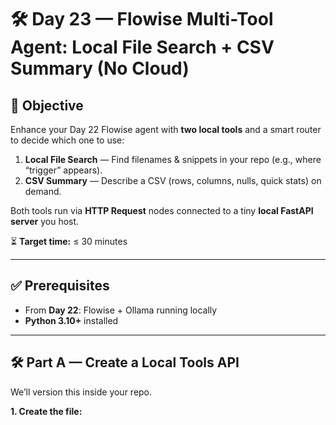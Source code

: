 # 🛠 Day 23 — Flowise Multi-Tool Agent: Local File Search + CSV Summary (No Cloud)

## 📌 Objective
Enhance your Day 22 Flowise agent with **two local tools** and a smart router to decide which one to use:

1. **Local File Search** — Find filenames & snippets in your repo (e.g., where “trigger” appears).
2. **CSV Summary** — Describe a CSV (rows, columns, nulls, quick stats) on demand.

Both tools run via **HTTP Request** nodes connected to a tiny **local FastAPI server** you host.

⏳ **Target time:** ≤ 30 minutes

---

## ✅ Prerequisites
- From **Day 22**: Flowise + Ollama running locally
- **Python 3.10+** installed

---

## 🛠 Part A — Create a Local Tools API
We’ll version this inside your repo.

**1. Create the file:**

